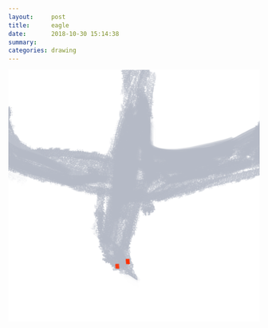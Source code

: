 ```yaml
---
layout:     post
title:      eagle
date:       2018-10-30 15:14:38
summary:    
categories: drawing
---
```

![eagle](/images/diary/eagle.png ".")
